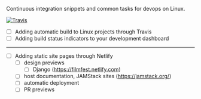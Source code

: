 Continuous integration snippets and common tasks for devops on Linux.

[![Travis](https://img.shields.io/travis/yakshaveinc/linux.svg?maxAge=2592000)](https://travis-ci.org/yakshaveinc/linux)

* [ ] Adding automatic build to Linux projects through Travis
* [ ] Adding build status indicators to your development dashboard

---
* [ ] Adding static site pages through Netlify
  * [ ] design previews
    * [ ] Django (https://filmfest.netlify.com)
  * [ ] host documentation, JAMStack sites (https://jamstack.org/)
  * [ ] automatic deployment
  * [ ] PR previews
